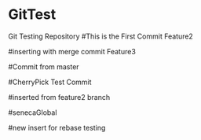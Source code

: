 # GitTest
Git Testing Repository
#This is the First Commit
Feature2

#inserting with merge commit
Feature3

#Commit from master 

#CherryPick Test Commit

#inserted from feature2 branch

#senecaGlobal

#new insert for rebase testing
